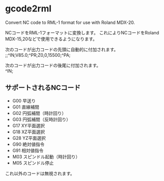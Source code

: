 # gcode2rml
Convert NC code to RML-1 format for use with Roland MDX-20.

NCコードをRML-1フォーマットに変換します。
これによりNCコードをRoland MDX-15,20などで使用できるようになります。 

次のコードが出力コードの先頭に自動的に付加されます。  
;;^IN;V85.0;^PR;Z0,0,15500;^PA;

次のコードが出力コードの後尾に付加されます。  
^IN;


## サポートされるNCコード
- G00 早送り
- G01 直線補間
- G02 円弧補間（時計回り）
- G03 円弧補間（反時計回り）
- G17 XY平面選択
- G18 XZ平面選択
- G28 YZ平面選択
- G90 絶対値指令
- G91 相対値指令
- M03 スピンドル起動（時計回り）
- M05 スピンドル停止

これ以外のコードは無視されます。


